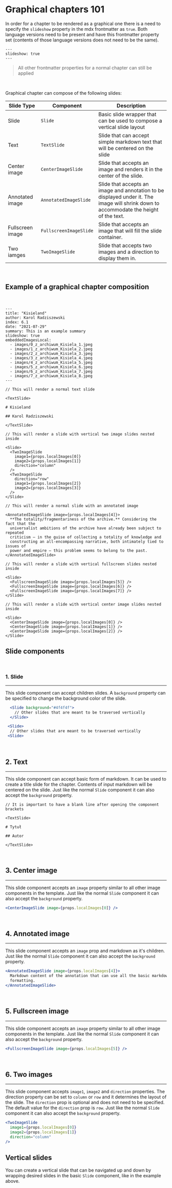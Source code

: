 # Graphical chapters 101

In order for a chapter to be rendered as a graphical one there is a need to specify the `slideshow` property in the mdx frontmatter as `true`. Both language versions need to be present and have this frontmatter property set (contents of those language versions does not need to be the same).

```mdx
---
slideshow: true
---
```

> All other frontmatter properties for a normal chapter can still be applied

<br />

Graphical chapter can compose of the following slides:

| Slide&nbsp;Type  | Component              | Description                                                                                                                            |
| ---------------- | ---------------------- | -------------------------------------------------------------------------------------------------------------------------------------- |
| Slide            | `Slide`                | Basic slide wrapper that can be used to compose a vertical slide layout                                                                |
| Text             | `TextSlide`            | Slide that can accept simple markdown text that will be centered on the slide                                                          |
| Center image     | `CenterImageSlide`     | Slide that accepts an image and renders it in the center of the slide.                                                                 |
| Annotated image  | `AnnotatedImageSlide`  | Slide that accepts an image and annotation to be displayed under it. The image will shrink down to accommodate the height of the text. |
| Fullscreen image | `FullscreenImageSlide` | Slide that accepts an image that will fill the slide container.                                                                        |
| Two iamges       | `TwoImageSlide`        | Slide that accepts two images and a direction to display them in.                                                                      |

<br />

## Example of a graphical chapter composition

<br />

```mdx
---
title: "Kisieland"
author: Karol Radziszewski
index: 6.1
date: "2021-07-29"
summary: This is an example summary
slideshow: true
embeddedImagesLocal:
  - images/0_z_archiwum_Kisiela_1.jpeg
  - images/1_z_archiwum_Kisiela_2.jpeg
  - images/2_z_archiwum_Kisiela_3.jpeg
  - images/3_z_archiwum_Kisiela_4.jpeg
  - images/4_z_archiwum_Kisiela_5.jpeg
  - images/5_z_archiwum_Kisiela_6.jpeg
  - images/6_z_archiwum_Kisiela_7.jpeg
  - images/7_z_archiwum_Kisiela_8.jpeg
---

// This will render a normal text slide

<TextSlide>

# Kisieland

## Karol Radziszewski

</TextSlide>

// This will render a slide with vertical two image slides nested inside

<Slide>
  <TwoImageSlide
    image1={props.localImages[0]}
    image2={props.localImages[1]}
    direction="column"
  />
  <TwoImageSlide
    direction="row"
    image1={props.localImages[2]}
    image2={props.localImages[3]}
  />
</Slide>

// This will render a normal slide with an annotated image

<AnnotatedImageSlide image={props.localImages[4]}>
  **The totality/fragmentariness of the archive.** Considering the fact that the
  universalist ambitions of the archive have already been subject to repeated
  criticism — in the guise of collecting a totality of knowledge and
  constructing an all-encompassing narrative, both intimately tied to issues of
  power and empire — this problem seems to belong to the past.
</AnnotatedImageSlide>

// This will render a slide with vertical fullscreen slides nested inside

<Slide>
  <FullscreenImageSlide image={props.localImages[5]} />
  <FullscreenImageSlide image={props.localImages[6]} />
  <FullscreenImageSlide image={props.localImages[7]} />
</Slide>

// This will render a slide with vertical center image slides nested inside

<Slide>
  <CenterImageSlide image={props.localImages[0]} />
  <CenterImageSlide image={props.localImages[1]} />
  <CenterImageSlide image={props.localImages[2]} />
</Slide>
```

## Slide components

<br />

### 1. Slide

---

This slide component can accept children slides. A `background` property can be specified to change the background color of the slide.

```jsx
  <Slide background="#4f4f4f">
    // Other slides that are meant to be traversed vertically
  </Slide>

 <Slide>
  // Other slides that are meant to be traversed vertically
 <Slide>

```

<br />

## 2. Text

---

This slide component can accept basic form of markdown. It can be used to create a title slide for the chapter. Contents of input markdown will be centered on the slide. Just like the normal `Slide` component it can also accept the `background` property.

```mdx
// It is important to have a blank line after opening the component brackets

<TextSlide>

# Tytuł

## Autor

</TextSlide>
```

<br />

## 3. Center image

---

This slide component accepts an `image` property similar to all other image components in the template. Just like the normal `Slide` component it can also accept the `background` property.

```jsx
<CenterImageSlide image={props.localImages[0]} />
```

<br />

## 4. Annotated image

---

This slide component accepts an `image` prop and markdown as it's children. Just like the normal `Slide` component it can also accept the `background` property.

```jsx
<AnnotatedImageSlide image={props.localImages[4]}>
  Markdown content of the annotation that can use all the basic markdown
  formatting.
</AnnotatedImageSlide>
```

<br />

## 5. Fullscreen image

---

This slide component accepts an `image` property similar to all other image components in the template. Just like the normal `Slide` component it can also accept the `background` property.

```jsx
<FullscreenImageSlide image={props.localImages[5]} />
```

<br />

## 6. Two images

---

This slide component accepts `image1`, `image2` and `direction` properties. The direction property can be set to `column` or `row` and it determines the layout of the slide. The `direction` prop is optional and does not need to be specified. The default value for the `direction` prop is `row`. Just like the normal `Slide` component it can also accept the `background` property.

```jsx
<TwoImageSlide
  image1={props.localImages[0]}
  image2={props.localImages[1]}
  direction="column"
/>
```

## Vertical slides

You can create a vertical slide that can be navigated up and down by wrapping desired slides in the basic `Slide` component, like in the example above.
